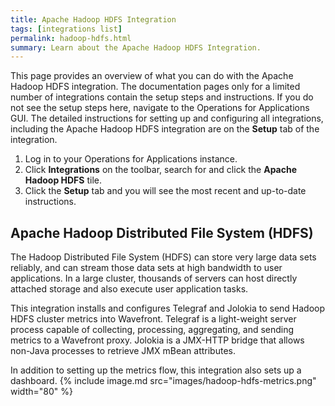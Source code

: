 ```yaml
---
title: Apache Hadoop HDFS Integration
tags: [integrations list]
permalink: hadoop-hdfs.html
summary: Learn about the Apache Hadoop HDFS Integration.
---
```


This page provides an overview of what you can do with the Apache Hadoop HDFS integration. The documentation pages only for a limited number of integrations contain the setup steps and instructions. If you do not see the setup steps here, navigate to the Operations for Applications GUI. The detailed instructions for setting up and configuring all integrations, including the Apache Hadoop HDFS integration are on the **Setup** tab of the integration.

1. Log in to your Operations for Applications instance. 
2. Click **Integrations** on the toolbar, search for and click the **Apache Hadoop HDFS** tile. 
3. Click the **Setup** tab and you will see the most recent and up-to-date instructions.

## Apache Hadoop Distributed File System (HDFS)

The Hadoop Distributed File System (HDFS) can store very large data sets reliably, and can stream those data sets at high bandwidth to user applications. In a large cluster, thousands of servers can host directly attached storage and also execute user application tasks.

This integration installs and configures Telegraf and Jolokia to send Hadoop HDFS cluster metrics into Wavefront. Telegraf is a light-weight server process capable of collecting, processing, aggregating, and sending metrics to a Wavefront proxy. Jolokia is a JMX-HTTP bridge that allows non-Java processes to retrieve JMX mBean attributes. 

In addition to setting up the metrics flow, this integration also sets up a dashboard.
{% include image.md src="images/hadoop-hdfs-metrics.png" width="80" %}




